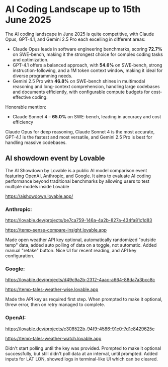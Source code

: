 # AI Coding Landscape up to 15th June 2025

The AI coding landscape in June 2025 is quite competitive, with Claude Opus, GPT-4.1, and Gemini 2.5 Pro each excelling in different areas:

- Claude Opus leads in software engineering benchmarks, scoring **72.7%** on SWE-bench, making it the strongest choice for complex coding tasks and optimization.
- GPT-4.1 offers a balanced approach, with **54.6%** on SWE-bench, strong instruction-following, and a 1M token context window, making it ideal for diverse programming needs.
- Gemini 2.5 Pro with **46.8%** on SWE-bench shines in multimodal reasoning and long-context comprehension, handling large codebases and documents efficiently, with configurable compute budgets for cost-effective coding.

Honorable mention:
- Claude Sonnet 4 – **65.0%** on SWE-bench, leading in accuracy and cost efficiency

Claude Opus for deep reasoning, Claude Sonnet 4 is the most accurate, GPT-4.1 is the fastest and most versatile, and Gemini 2.5 Pro is best for handling massive codebases. 

## AI showdown event by Lovable

The AI Showdown by Lovable is a public AI model comparison event featuring OpenAI, Anthropic, and Google. It aims to evaluate AI coding performance beyond traditional benchmarks by allowing users to test multiple models inside Lovable

https://aishowdown.lovable.app/ 

### Anthropic:

https://lovable.dev/projects/be7ca759-146a-4a2b-827a-434fa81c1d83

https://temp-sense-compare-insight.lovable.app 

Made open weather API key optional, automatically randomized "outside temp" data, added auto polling of data on a toggle, not automatic. Added manual "retake" button. Nice UI for recent reading, and API key configuration.

### Google:

https://lovable.dev/projects/d49c9a2b-2312-4aac-a664-88da7a3bcc8c

https://temp-tales-weather-wise.lovable.app

Made the API key as required first step. When prompted to make it optional, threw error, then on retry managed to complete.

### OpenAI:

https://lovable.dev/projects/c308522b-94f9-4586-91c0-7d1c8429625e

https://temp-tales-weather-watch.lovable.app

Didn't start polling until the key was provided. Prompted to make it optional successfully,  but still didn't poll data at an interval, until prompted. Added inputs for LAT LON, showed logs in terminal-like UI which can be cleared.

